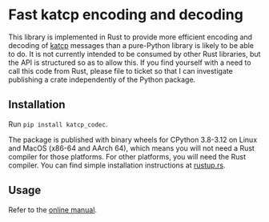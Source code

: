 # Fast katcp encoding and decoding

This library is implemented in Rust to provide more efficient encoding and
decoding of
[katcp](https://katcp-python.readthedocs.io/en/latest/_downloads/361189acb383a294be20d6c10c257cb4/NRF-KAT7-6.0-IFCE-002-Rev5-1.pdf)
messages than a pure-Python library is likely to be able to
do. It is not currently intended to be consumed by other Rust libraries, but
the API is structured so as to allow this. If you find yourself with a need to
call this code from Rust, please file to ticket so that I can investigate
publishing a crate independently of the Python package.

## Installation

Run `pip install katcp_codec`.

The package is published with binary wheels for CPython 3.8-3.12 on Linux
and MacOS (x86-64 and AArch 64), which means you will not need a Rust compiler
for those platforms. For other platforms, you will need the Rust compiler.
You can find simple installation instructions at
[rustup.rs](https://rustup.rs).

## Usage

Refer to the [online manual](https://katcp-codec.readthedocs.io/en/latest).
